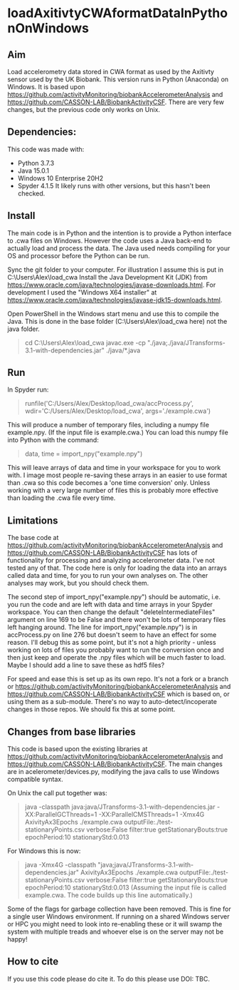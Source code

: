 # loadAxitivtyCWAformatDataInPythonOnWindows

## Aim
Load accelerometry data stored in CWA format as used by the Axitivty sensor used by the UK Biobank. This version runs in Python (Anaconda) on Windows. It is based upon https://github.com/activityMonitoring/biobankAccelerometerAnalysis and 
https://github.com/CASSON-LAB/BiobankActivityCSF. There are very few changes, but the previous code only works on Unix.

## Dependencies:
This code was made with:
- Python 3.7.3
- Java 15.0.1
- Windows 10 Enterprise 20H2
- Spyder 4.1.5
It likely runs with other versions, but this hasn't been checked. 

## Install
The main code is in Python and the intention is to provide a Python interface to .cwa files on Windows. However the code uses a Java back-end to actually load and process the data. The Java used needs compiling for your OS and processor before the Python can be run. 

Sync the git folder to your computer. For illustration I assume this is put in C:\Users\Alex\load_cwa
Install the Java Development Kit (JDK) from https://www.oracle.com/java/technologies/javase-downloads.html. For development I used the "Windows X64 installer" at https://www.oracle.com/java/technologies/javase-jdk15-downloads.html.

Open PowerShell in the Windows start menu and use this to compile the Java. This is done in the base folder (C:\Users\Alex\load_cwa here) not the java folder.
  > cd C:\Users\Alex\load_cwa
  > javac.exe -cp "./java;./java/JTransforms-3.1-with-dependencies.jar" ./java/*.java

## Run
In Spyder run:
  > runfile('C:/Users/Alex/Desktop/load_cwa/accProcess.py', wdir='C:/Users/Alex/Desktop/load_cwa', args='./example.cwa') 

This will produce a number of temporary files, including a numpy file example.npy. (If the input file is example.cwa.) You can load this numpy file into Python with the command:
  > data, time = import_npy("example.npy")

This will leave arrays of data and time in your workspace for you to work with. I image most people re-saving these arrays in an easier to use format than .cwa so this code becomes a 'one time conversion' only. Unless working with a very large number of files this is probably more effective than loading the .cwa file every time. 

## Limitations
The base code at https://github.com/activityMonitoring/biobankAccelerometerAnalysis and 
https://github.com/CASSON-LAB/BiobankActivityCSF has lots of functionality for processing and analyzing accelerometer data. I've not tested any of that. The code here is only for loading the data into an arrays called data and time, for you to run your own analyses on. The other analyses may work, but you should check them. 

The second step of import_npy("example.npy") should be automatic, i.e. you run the code and are left with data and time arrays in your Spyder workspace. You can then change the default "deleteIntermediateFiles" argument on line 169 to be False and there won't be lots of temporary files left hanging around. The line for import_npy("example.npy") is in accProcess.py on line 276 but doesn't seem to have an effect for some reason. I'll debug this as some point, but it's not a high priority - unless working on lots of files you probably want to run the conversion once and then just keep and operate the .npy files which will be much faster to load. Maybe I should add a line to save these as hdf5 files? 

For speed and ease this is set up as its own repo. It's not a fork or a branch or https://github.com/activityMonitoring/biobankAccelerometerAnalysis and 
https://github.com/CASSON-LAB/BiobankActivityCSF which is based on, or using them as a sub-module. There's no way to auto-detect/incoperate changes in those repos. We should fix this at some point. 
  
## Changes from base libraries
This code is based upon the existing libraries at https://github.com/activityMonitoring/biobankAccelerometerAnalysis and 
https://github.com/CASSON-LAB/BiobankActivityCSF. The main changes are in acelerometer/devices.py, modifying the java calls to use Windows compatible syntax. 

On Unix the call put together was:
  > java -classpath java:java/JTransforms-3.1-with-dependencies.jar -XX:ParallelGCThreads=1 -XX:ParallelCMSThreads=1 -Xmx4G AxivityAx3Epochs ./example.cwa outputFile:./test-stationaryPoints.csv verbose:False filter:true getStationaryBouts:true epochPeriod:10 stationaryStd:0.013

For Windows this is now: 
  > java -Xmx4G -classpath "java;java/JTransforms-3.1-with-dependencies.jar" AxivityAx3Epochs ./example.cwa outputFile:./test-stationaryPoints.csv verbose:False filter:true getStationaryBouts:true epochPeriod:10 stationaryStd:0.013
(Assuming the input file is called example.cwa. The code builds up this line automatically.)

Some of the flags for garbage collection have been removed. This is fine for a single user Windows environment. If running on a shared Windows server or HPC you might need to look into re-enabling these or it will swamp the system with multiple treads and whoever else is on the server may not be happy!

## How to cite
If you use this code please do cite it. To do this please use DOI: TBC.
